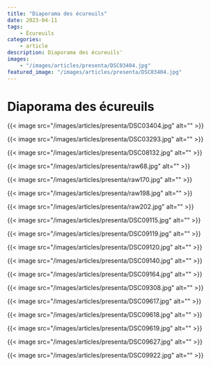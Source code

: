 ```yaml
---
title: "Diaporama des écureuils"
date: 2023-04-11
tags: 
    - Écureuils
categories:
    - article
description: Diaporama des écureuils'
images:
    - "/images/articles/presenta/DSC03404.jpg"
featured_image: "/images/articles/presenta/DSC03404.jpg"
---
```


# Diaporama des écureuils

{{< image src="/images/articles/presenta/DSC03404.jpg" alt="" >}} 

{{< image src="/images/articles/presenta/DSC03293.jpg" alt="" >}} 

{{< image src="/images/articles/presenta/DSC08132.jpg" alt="" >}} 

{{< image src="/images/articles/presenta/raw68.jpg" alt="" >}} 

{{< image src="/images/articles/presenta/raw170.jpg" alt="" >}} 

{{< image src="/images/articles/presenta/raw198.jpg" alt="" >}} 

{{< image src="/images/articles/presenta/raw202.jpg" alt="" >}} 

{{< image src="/images/articles/presenta/DSC09115.jpg" alt="" >}} 

{{< image src="/images/articles/presenta/DSC09119.jpg" alt="" >}} 

{{< image src="/images/articles/presenta/DSC09120.jpg" alt="" >}} 

{{< image src="/images/articles/presenta/DSC09140.jpg" alt="" >}} 

{{< image src="/images/articles/presenta/DSC09164.jpg" alt="" >}} 

{{< image src="/images/articles/presenta/DSC09308.jpg" alt="" >}} 

{{< image src="/images/articles/presenta/DSC09617.jpg" alt="" >}} 

{{< image src="/images/articles/presenta/DSC09618.jpg" alt="" >}} 

{{< image src="/images/articles/presenta/DSC09619.jpg" alt="" >}} 

{{< image src="/images/articles/presenta/DSC09627.jpg" alt="" >}} 

{{< image src="/images/articles/presenta/DSC09922.jpg" alt="" >}} 
